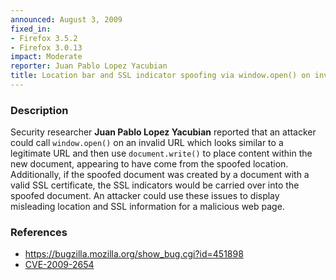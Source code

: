 ```yaml
---
announced: August 3, 2009
fixed_in:
- Firefox 3.5.2
- Firefox 3.0.13
impact: Moderate
reporter: Juan Pablo Lopez Yacubian
title: Location bar and SSL indicator spoofing via window.open() on invalid URL
---
```


<h3>Description</h3>

<p>Security researcher <strong>Juan Pablo Lopez Yacubian</strong>
reported that an attacker could call <code>window.open()</code> on an
invalid URL which looks similar to a legitimate URL and then
use <code>document.write()</code> to place content within the new
document, appearing to have come from the spoofed location.
Additionally, if the spoofed document was created by a document with a
valid SSL certificate, the SSL indicators would be carried over into
the spoofed document.  An attacker could use these issues to display
misleading location and SSL information for a malicious web page.</p>

<h3>References</h3>

<ul>
  <li><a href="https://bugzilla.mozilla.org/show_bug.cgi?id=451898">https://bugzilla.mozilla.org/show_bug.cgi?id=451898</a></li>
  <li><a class="ex-ref" href="http://cve.mitre.org/cgi-bin/cvename.cgi?name=CVE-2009-2654">CVE-2009-2654</a></li>
</ul>



